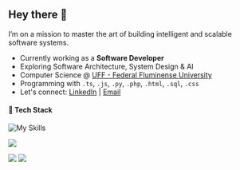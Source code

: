 <h2 align="left">Hey there 👋</h2>

<p align="left">
I’m on a mission to master the art of building intelligent and scalable software systems.
</p>

- Currently working as a **Software Developer**
- Exploring Software Architecture, System Design & AI
- Computer Science @ [UFF - Federal Fluminense University](https://www.uff.br)
- Programming with `.ts`, `.js`, `.py`, `.php`, `.html`, `.sql`, `.css`
- Let's connect: [LinkedIn](https://www.linkedin.com/in/atharvnuthi) | [Email](mailto:atharvnuthi@gmail.com)

#### 🚀 Tech Stack  
![My Skills](https://skillicons.dev/icons?i=react,nextjs,tailwind,nodejs,graphql,prisma,postgres,mysql,docker,git&perline=6)

<p align="left">
  <img src="https://komarev.com/ghpvc/?username=atharvnuthi&color=blue" />
</p>

<p align="left">
  <img src="https://github-readme-stats.vercel.app/api?username=atharvnuthi&show_icons=true&theme=transparent" />
  <img src="https://github-readme-stats.vercel.app/api/top-langs/?username=atharvnuthi&layout=compact&hide_border=true&langs_count=8" />
</p>
